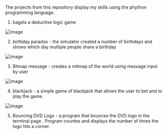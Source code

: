 The projects from this repository display my skills using the phython programming language. 

1. bagels  a deductive logic game 

![image](https://user-images.githubusercontent.com/70728294/225681029-382b1a25-1eb1-43ce-a31f-49649141edbd.png)



2. birthday paradox - the simulator created a number of birthdays and shows which day multiple people share a birthday 


![image](https://user-images.githubusercontent.com/70728294/225682784-d39eef86-4e96-4124-96ce-e510e1e40a1e.png)



3. Bitmap message  - creates a mitmap of the world using message input by user 


![image](https://user-images.githubusercontent.com/70728294/225684521-858ba486-664f-4f50-96ef-051c37710ed2.png)


4. blackjack - a simple game of blackjack that allows the user to bet and to play the game. 

![image](https://user-images.githubusercontent.com/70728294/225685811-63fcf422-799f-4a01-8ad1-84bbfc5c71fd.png)


5. Bouncing DVD Logo - a program that bounces the DVD logo in the terminal page . Program countes and displays the number of times the logo hits a corner.
